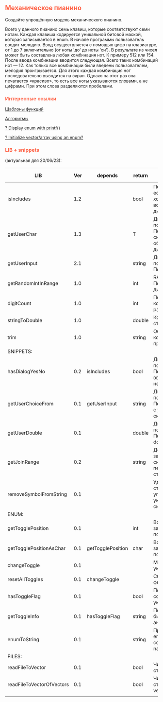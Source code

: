 ## <font color="tomato">Механическое пианино</font>

Создайте упрощённую модель механического пианино.

Всего у данного пианино семь клавиш, которые соответствуют семи нотам.
Каждая клавиша кодируется уникальной битовой маской, которая записывается в enum.
В начале программы пользователь вводит мелодию.
Ввод осуществляется с помощью цифр на клавиатуре, от 1 до 7 включительно (от ноты 'до' до ноты 'си').
В результате из чисел может быть составлена любая комбинация нот.
К примеру 512 или 154.
После ввода комбинации вводится следующая.
Всего таких комбинаций нот — 12.
Как только все комбинации были введены пользователем, мелодия проигрывается.
Для этого каждая комбинация нот последовательно выводится на экран.
Однако на этот раз она печатается «красиво», то есть все ноты указываются словами, а не цифрами.
При этом слова разделяются пробелами.

### <font color="tomato">Интересные ссылки</font>

[Шаблоны функций](https://metanit.com/cpp/tutorial/9.2.php)

[Алгоритмы](https://academy.yandex.ru/handbook/cpp/article/algorithms)

[? Display enum with printf()](https://stackoverflow.com/questions/2161790/can-i-display-the-value-of-an-enum-with-printf)

[? Initialize vector/array using an enum?](https://stackoverflow.com/questions/27532072/how-do-i-initialize-vector-array-using-an-enum)

### <font color="tomato">LIB + snippets</font>

(актуальная для 20/06/23):

| LIB                       | Ver | depends           | return | Смысл                                                            | last mod | prev mod |
|---------------------------|-----|-------------------|--------|------------------------------------------------------------------|----------|----------|
| isIncludes                | 1.2 |                   | bool   | Получаем true если элемент хоть раз встречается в диапазоне      | 16_6_4   | 16_6_1   |
| getUserChar               | 1.3 |                   | T      | Диалог в пользователем. Получаем символ в обозначенном диапазоне | 19_5_2   | 16_6_4   |
| getUserInput              | 2.1 |                   | string | Диалог с пользователем. Получаем слово                           | 16_6_4   | 16_6_5   |
| getRandomIntInRange       | 1.0 |                   | int    | RANDOM. Получить число в диапазоне                               | 16_6_5   |          |
| digitCount                | 1.0 |                   | int    | Получаем количество разрядов в числе                             | 16_6_2   |          |
| stringToDouble            | 1.0 |                   | double | Конвертирует строку в double                                     | 16_6_3_1 |          |
| trim                      | 1.0 |                   | string | Обрезает конечные пробелы                                        | 19_5_5   |          |
| SNIPPETS:                 |     |                   |        |                                                                  |          |          |
| hasDialogYesNo            | 0.2 | isIncludes        | bool   | Диалог с пользователем. Позволяет вводить лишь да/нет            | 16_6_1   | 16_6_5   |
| getUserChoiceFrom         | 0.1 | getUserInput      | string | Диалог с пользователем. Получаем слово с уникальными символами   | 16_6_5   |          |
| getUserDouble             | 0.1 |                   | double | Диалог с пользователем. Получает число double                    | 16_6_1   |          |
| getJoinRange              | 0.2 |                   | string | Добавляет запятую между символами переданной строки              | 19_5_2   | 16_6_5   |
| removeSymbolFromString    | 0.1 |                   |        | Удаляет из строки упоминания указанного символа                  | 16_6_3_1 |          |
| ENUM:                     |     |                   |        |                                                                  |          |          |
| getTogglePosition         | 0.1 |                   | int    | Возвращает занимаемую позицию в enum                             | 16_6_5   |          |
| getTogglePositionAsChar   | 0.1 | getTogglePosition | char   | Возвращает занимаемую позицию в enum                             | 16_6_5   |          |
| changeToggle              | 0.1 |                   |        | Меняет флаг указанного бита                                      | 16_6_5   |          |
| resetAllToggles           | 0.1 | changeToggle      |        | Сбрасывает все флаги                                             | 16_6_5   |          |
| hasToggleFlag             | 0.1 |                   | bool   | Получить состояние указанного бита                               | 16_6_5   |          |
| getToggleInfo             | 0.1 | hasToggleFlag     | string | Получить отчет о бите в строковом аналоге JSON                   | 16_6_5   |          |
| enumToString              | 0.1 |                   | string | Преобразовывает enum в соответствующий name                      | 16_6_4   |          |
| FILES:                    |     |                   |        |                                                                  |          |          |
| readFileToVector          | 0.1 |                   | bool   | Читает из файла в структуру vector<string>                       | 19_5_5   |          |
| readFileToVectorOfVectors | 0.1 |                   | bool   | Читает из файла в структуру vector<vector<string>>               | 19_5_5   |          |
|                           |     |                   |        |                                                                  |          |          |
